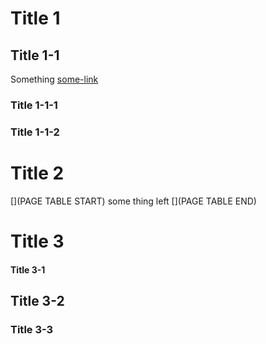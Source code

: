 # Title 1

## Title 1-1

Something
[some-link](some-where)

### Title 1-1-1

### Title 1-1-2

# Title 2

[](PAGE TABLE START)
some thing left
[](PAGE TABLE END)

# Title 3

#### Title 3-1

## Title 3-2

### Title 3-3
